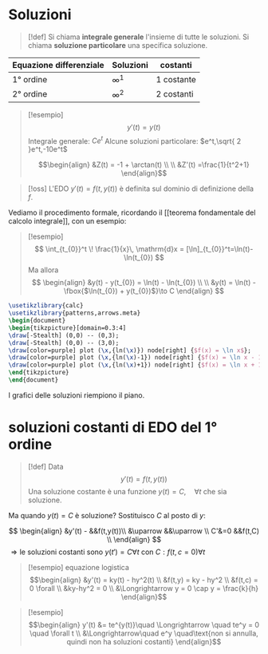 # Soluzioni
>[!def]
>Si chiama **integrale generale** l'insieme di tutte le soluzioni.
>Si chiama **soluzione particolare** una specifica soluzione.


Equazione differenziale | Soluzioni | costanti
---|---|---
1° ordine | $\infty^1$ | 1 costante
2° ordine | $\infty^2$ | 2 costanti

>[!esempio]
>$$y'(t) = y(t)$$
>Integrale generale: $Ce^t$
>Alcune soluzioni particolare: $e^t,\sqrt{ 2 }e^t,-10e^t$
>
>
>$$\begin{align}
>&Z(t) = -1 + \arctan(t) \\ \\
>&Z'(t) =\frac{1}{t^2+1}
>\end{align}$$

>[!oss]
>L'EDO $y'(t) = f(t,y(t))$ è definita sul dominio di definizione della $f$.

Vediamo il procedimento formale, ricordando il [[teorema fondamentale del calcolo integrale]], con un esempio:

>[!esempio]
>$$ \int_{t_{0}}^t \! \frac{1}{x}\, \mathrm{d}x = [\ln]_{t_{0}}^t=\ln(t)-\ln(t_{0}) $$
>Ma allora
>$$ \begin{align}
> &y(t) - y(t_{0}) = \ln(t) - \ln(t_{0}) \\ \\
> &y(t) = \ln(t) - \fbox{$\ln(t_{0}) + y(t_{0})$}\to C
>\end{align} $$
>
>

```tikz
\usetikzlibrary{calc}
\usetikzlibrary{patterns,arrows.meta}
\begin{document}
\begin{tikzpicture}[domain=0.3:4]
\draw[-Stealth] (0,0) -- (0,3);
\draw[-Stealth] (0,0) -- (3,0);
\draw[color=purple] plot (\x,{ln(\x)}) node[right] {$f(x) = \ln x$};
\draw[color=purple] plot (\x,{ln(\x)-1}) node[right] {$f(x) = \ln x - 1$};
\draw[color=purple] plot (\x,{ln(\x)+1}) node[right] {$f(x) = \ln x + 1$};
\end{tikzpicture}
\end{document}
```
I grafici delle soluzioni riempiono il piano.


# soluzioni costanti di EDO del 1° ordine
>[!def]
>Data $$y'(t) = f(t, y(t))$$
>Una soluzione costante è una funzione $y(t) = C,\quad\forall t$ che sia soluzione. 
>
>
>



Ma quando $y(t)=C$ è soluzione?
Sostituisco $C$ al posto di $y$:

$$
\begin{align}
&y'(t) - &&f(t,y(t))\\ 
&\uparrow &&\uparrow \\
C'&=0 &&f(t,C) \\
 \end{align}
$$
$\Rightarrow \text{le soluzioni costanti sono } y(t')=C \forall t$ con $C : f(t,c = 0) \forall t$ 

>[!esempio] equazione logistica
> $$\begin{align}
>&y'(t) = ky(t) - hy^2(t)  \\
>&f(t,y) = ky - hy^2  \\
>&f(t,c) = 0 \forall \\
>&ky-hy^2 = 0 \\
>&\Longrightarrow y = 0 \cap y = \frac{k}{h}
>\end{align}$$

>[!esempio]
>$$\begin{align}
>y'(t) &= te^{y(t)}\quad \Longrightarrow \quad te^y = 0 \quad \forall t \\
>&\Longrightarrow\quad e^y \quad\text{non si annulla, quindi non ha soluzioni costanti}
>\end{align}$$
